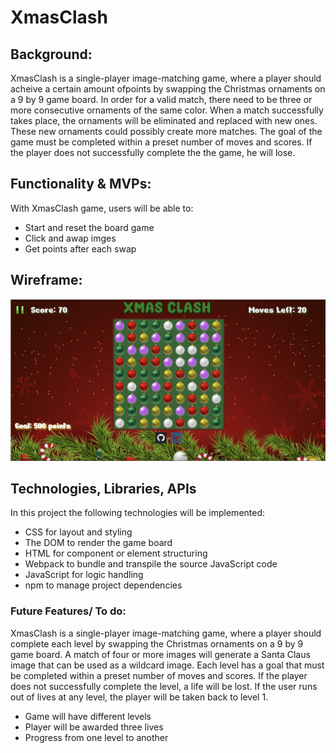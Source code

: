 # **XmasClash**

## **Background:**

XmasClash is a single-player image-matching game, where a player should acheive a certain amount ofpoints by swapping the Christmas ornaments on a 9 by 9 game board. In order for a valid match, there need to be three or more consecutive ornaments of the same color. When a match successfully takes place, the ornaments will be eliminated and replaced with new ones. These new ornaments could possibly create more matches. The goal of the game must be completed within a preset number of moves and scores. If the player does not successfully complete the the game, he will lose.


## **Functionality & MVPs:**

With XmasClash game, users will be able to:

* Start and reset the board game
* Click and awap imges 
* Get points after each swap 


## **Wireframe:**

![alt text](JS-Game-Wireframe.png)


## **Technologies, Libraries, APIs**

In this project the following technologies will be implemented: 

* CSS for layout and styling
* The DOM to render the game board
* HTML for component or element structuring
* Webpack to bundle and transpile the source JavaScript code
* JavaScript for logic handling 
* npm to manage project dependencies



### **Future Features/ To do:**

XmasClash is a single-player image-matching game, where a player should complete each level by swapping the Christmas ornaments on a 9 by 9 game board. A match of four or more images will generate a Santa Claus image that can be used as a wildcard image. Each level has a goal that must be completed within a preset number of moves and scores. If the player does not successfully complete the level, a life will be lost. If the user runs out of lives at any level, the player will be taken back to level 1. 

* Game will have different levels
* Player will be awarded three lives
* Progress from one level to another 